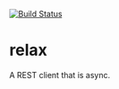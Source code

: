 [![Build Status](https://travis-ci.org/Kixeye/relax.svg?branch=master)](https://travis-ci.org/Kixeye/relax)

relax
=====

A REST client that is async.
